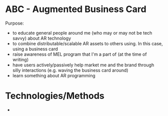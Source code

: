 # ABC - Augmented Business Card

Purpose:
* to educate general people around me (who may or may not be tech savvy) about AR technology
* to combine distributable/scalable AR assets to others using. In this case, using a business card
* raise awareness of MEL program that I'm a part of (at the time of writing)
* have users actively/passively help market me and the brand through silly interactions (e.g. waving the business card around)
* learn something about AR programming

# Technologies/Methods

* 
